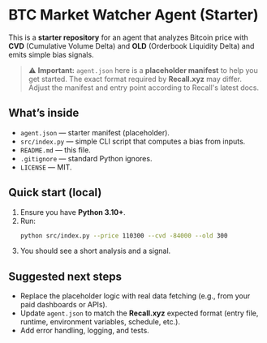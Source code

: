 # BTC Market Watcher Agent (Starter)

This is a **starter repository** for an agent that analyzes Bitcoin price with **CVD** (Cumulative Volume Delta) and **OLD** (Orderbook Liquidity Delta) and emits simple bias signals.

> ⚠️ **Important:** `agent.json` here is a **placeholder manifest** to help you get started.
> The exact format required by **Recall.xyz** may differ. Adjust the manifest and entry point according to Recall's latest docs.

## What’s inside
- `agent.json` — starter manifest (placeholder).
- `src/index.py` — simple CLI script that computes a bias from inputs.
- `README.md` — this file.
- `.gitignore` — standard Python ignores.
- `LICENSE` — MIT.

## Quick start (local)
1. Ensure you have **Python 3.10+**.
2. Run:
   ```bash
   python src/index.py --price 110300 --cvd -84000 --old 300
   ```
3. You should see a short analysis and a signal.

## Suggested next steps
- Replace the placeholder logic with real data fetching (e.g., from your paid dashboards or APIs).
- Update `agent.json` to match the **Recall.xyz** expected format (entry file, runtime, environment variables, schedule, etc.).
- Add error handling, logging, and tests.
